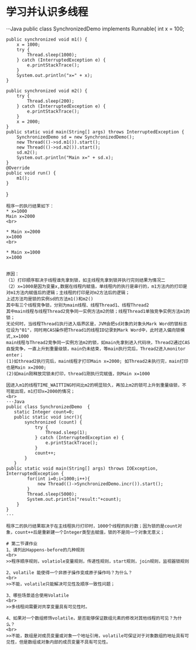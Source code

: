 # 学习并认识多线程
···Java
public class SynchronizedDemo implements Runnable{
    int x = 100;

    public synchronized void m1() {
        x = 1000;
        try {
            Thread.sleep(1000);
        } catch (InterruptedException e) {
            e.printStackTrace();
        }
        System.out.println("x=" + x);
    }

    public synchronized void m2() {
        try {
            Thread.sleep(200);
        } catch (InterruptedException e) {
            e.printStackTrace();
        }
        x = 2000;
    }
	public static void main(String[] args) throws InterruptedException {
        SynchronizedDemo sd = new SynchronizedDemo();
        new Thread(()->sd.m1()).start();
        new Thread(()->sd.m2()).start();
        sd.m2();
        System.out.println("Main x=" + sd.x);
    }
    @Override
    public void run() {
        m1();
    }
}
```
程序一的执行结果如下：
* x=1000
Main x=2000
<br>

* Main x=2000
x=1000
<br>

* Main x=1000
x=1000


原因：
（1）打印顺序取决于线程谁先拿到锁，如主线程先拿到锁并执行完则结果为情况二
（2）x=1000是因为变量x,数据在线程内赋值，单线程内的执行是串行的，m1方法内的打印是对m1方法内赋值后的逻辑；主线程的打印是对m2方法后的逻辑；
上述方法均是锁的实例sd的方法m1()和m2()
其中有三个线程竞争锁，分别为main线程、线程Thread1、线程Thread2
其中main线程与线程Thread2竞争同一实例方法m2的锁；线程Thread1单独竞争实例方法m1的锁；
无论何时，当线程Thread1执行进入临界区是，JVM会把sd对象的对象头Mark Word的锁标志位设为"01"，同时用CAS操作把Thread1的线程ID记录到Mark Word中，此时进入偏向锁模式,x=1000
main线程与Thread2竞争同一实例方法m2的锁，如main先拿到进入代码块，Thread2通过CAS自旋竞争，一直上升到重量级锁，main仍未结束，等main执行完后，Thread2进入monitor enter；
(1)如thread2执行完后，main线程才打印Main x=2000; 如Thread2未执行完，main打印也是Main x=2000;
(2)如main刚释放完锁未打印，thread1刚执行完赋值，则Main x=1000

因进入m1的线程TIME_WAITTING时间比m2的明显较久，再加上m2的锁可上升到重量级锁，不可能出现，m1打印x=2000的情况；
<br>
···Java
public class SynchronizedDemo  {
   static Integer count=0;
   public static void incr(){
       synchronized (count) {
           try {
               Thread.sleep(1);
           } catch (InterruptedException e) {
               e.printStackTrace();
           }
           count++;
       }
   }
public static void main(String[] args) throws IOException, InterruptedException {
        for(int i=0;i<1000;i++){
            new Thread(()->SynchronizedDemo.incr()).start();
        }
        Thread.sleep(5000);
        System.out.println("result:"+count);
    }
}
···

程序二的执行结果取决于在主线程执行打印时，1000个线程的执行数；因为锁的是count对象，count++后是重新建一个Integer类型去赋值，锁的不是同一个对象无意义；

# 第二节课作业
1、请列出Happens-before的几种规则
<br>
>>程序顺序规则，volatiole变量规则，传递性规则，start规则，join规则，监视器锁规则

2、volatile 能使得一个非原子操作变成原子操作吗？为什么？
<br>
>>不能，volatile只能解决可见性及顺序一致性问题；

3、哪些场景适合使用Volatile
<br>
>>多线程间需要对共享变量具有可见性时。

4、如果对一个数组修饰volatile，是否能够保证数组元素的修改对其他线程的可见？为什么？
<br>
>>不能，数组是对成员变量或对象一个地址引用，volatile可保证对于对象数组的地址具有可见性，但是数组或对象内部的成员变量不具有可见性。